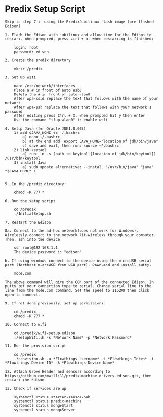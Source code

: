 # Predix Setup Script
	Skip to step 7 if using the PredixJubilinux flash image (pre-flashed Edison)
 
	1. Flash the Edison with jubilinux and allow time for the Edison to restart. When prompted, press Ctrl + D. When restarting is finished:
	
		login: root
		password: edison

	2. Create the predix directory
		
		mkdir /predix

	3. Set up wifi
	
		nano /etc/network/interfaces
		Place a # in front of auto usb0
		Delete the # in front of auto wlan0
		After wpa-ssid replace the text that follows with the name of your network
		After wpa-psk replace the text that follows with your network's password
		After editing press Ctrl + X, when prompted hit y then enter
		Use the command "ifup wlan0" to enable wifi

	4. Setup Java (for Oracle JDK1.8.065)
		1) add $JAVA_HOME to ~/.bashrc
			a) nano ~/.bashrc
			b) at the end add: export JAVA_HOME="location of jdk/bin/java"
			c) save and exit, then run: source ~/.bashrc
		2) link keytool
			a) run: ln -s (path to keytool [location of jdk/bin/keytool]) /usr/bin/keytool
		3) install Java
			a) sudo update alternatives --install "/usr/bin/java" "java" "$JAVA_HOME" 1
		
		
	5. In the /predix directory:
		
		chmod -R 777 *

	6. Run the setup script
		
		cd /predix
		./InitialSetup.sh

	7. Restart the Edison
	
	8a. Connect to the ad-hoc network(does not work for Windows). Wirelessly connect to the network kit-wireless through your computer. Then, ssh into the device.
	
		ssh root@192.168.1.1
		The device password is "edison"
	
	b. If using windows connect to the device using the microUSB serial port (farthest microUSB from USB port). Download and install putty.

		mode.com

	The above command will give the COM port of the connected Edison. In putty set your connection type to serial. Change serial line to the line from the mode.com command. Set the speed to 115200 then click open to connect.
	
	9. If not done previously, set up permissions:

		cd /predix
		chmod -R 777 *

	10. Connect to wifi

		cd /predix/wifi-setup-edison
		./setupWifi.sh -s *Network Name* -p *Network Password*

	11. Run the provision script

		cd /predix
		./provision.sh -u *Flowthings Username* -t *Flowthings Token* -i *Flowthings Device ID* -k *Flowthings Device Name*

	12. Attach Grove Header and sensors according to https://github.com/mwilli31/predix-machine-drivers-edison.git, then restart the Edison

	13. Check if services are up

		systemctl status starter-sensor-pub
		systemctl status predix-machine
		systemctl status mongoStart
		systemctl status mongoServer
		

